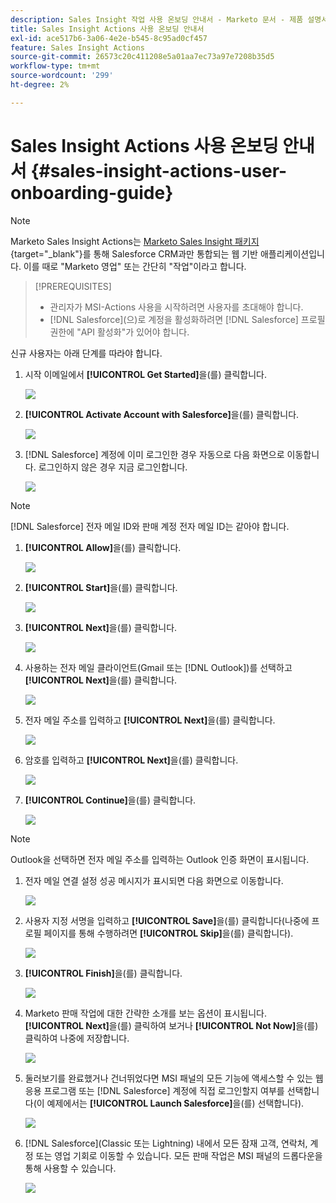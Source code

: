 ```yaml
---
description: Sales Insight 작업 사용 온보딩 안내서 - Marketo 문서 - 제품 설명서
title: Sales Insight Actions 사용 온보딩 안내서
exl-id: ace517b6-3a06-4e2e-b545-8c95ad0cf457
feature: Sales Insight Actions
source-git-commit: 26573c20c411208e5a01aa7ec73a97e7208b35d5
workflow-type: tm+mt
source-wordcount: '299'
ht-degree: 2%

---
```


# Sales Insight Actions 사용 온보딩 안내서 {#sales-insight-actions-user-onboarding-guide}

>[!NOTE]
>
>Marketo Sales Insight Actions는 [Marketo Sales Insight 패키지](/help/marketo/product-docs/marketo-sales-insight/msi-for-salesforce/installation/install-marketo-sales-insight-package-in-salesforce-appexchange.md){target="_blank"}를 통해 Salesforce CRM과만 통합되는 웹 기반 애플리케이션입니다. 이를 때로 &quot;Marketo 영업&quot; 또는 간단히 &quot;작업&quot;이라고 합니다.

>[!PREREQUISITES]
>
>* 관리자가 MSI-Actions 사용을 시작하려면 사용자를 초대해야 합니다.
>* [!DNL Salesforce]&#x200B;(으)로 계정을 활성화하려면 [!DNL Salesforce] 프로필 권한에 &quot;API 활성화&quot;가 있어야 합니다.

신규 사용자는 아래 단계를 따라야 합니다.

1. 시작 이메일에서 **[!UICONTROL Get Started]**&#x200B;을(를) 클릭합니다.

   ![](assets/sales-insight-actions-user-onboarding-guide-1.png)

1. **[!UICONTROL Activate Account with Salesforce]**&#x200B;을(를) 클릭합니다.

   ![](assets/sales-insight-actions-user-onboarding-guide-2.png)

1. [!DNL Salesforce] 계정에 이미 로그인한 경우 자동으로 다음 화면으로 이동합니다. 로그인하지 않은 경우 지금 로그인합니다.

   ![](assets/sales-insight-actions-user-onboarding-guide-3.png)

>[!NOTE]
>
>[!DNL Salesforce] 전자 메일 ID와 판매 계정 전자 메일 ID는 같아야 합니다.

1. **[!UICONTROL Allow]**&#x200B;을(를) 클릭합니다.

   ![](assets/sales-insight-actions-user-onboarding-guide-4.png)

1. **[!UICONTROL Start]**&#x200B;을(를) 클릭합니다.

   ![](assets/sales-insight-actions-user-onboarding-guide-5.png)

1. **[!UICONTROL Next]**&#x200B;을(를) 클릭합니다.

   ![](assets/sales-insight-actions-user-onboarding-guide-6.png)

1. 사용하는 전자 메일 클라이언트(Gmail 또는 [!DNL Outlook])를 선택하고 **[!UICONTROL Next]**&#x200B;을(를) 클릭합니다.

   ![](assets/sales-insight-actions-user-onboarding-guide-7.png)

1. 전자 메일 주소를 입력하고 **[!UICONTROL Next]**&#x200B;을(를) 클릭합니다.

   ![](assets/sales-insight-actions-user-onboarding-guide-8.png)

1. 암호를 입력하고 **[!UICONTROL Next]**&#x200B;을(를) 클릭합니다.

   ![](assets/sales-insight-actions-user-onboarding-guide-9.png)

1. **[!UICONTROL Continue]**&#x200B;을(를) 클릭합니다.

   ![](assets/sales-insight-actions-user-onboarding-guide-10.png)

>[!NOTE]
>
>Outlook을 선택하면 전자 메일 주소를 입력하는 Outlook 인증 화면이 표시됩니다.

1. 전자 메일 연결 설정 성공 메시지가 표시되면 다음 화면으로 이동합니다.

   ![](assets/sales-insight-actions-user-onboarding-guide-11.png)

1. 사용자 지정 서명을 입력하고 **[!UICONTROL Save]**&#x200B;을(를) 클릭합니다(나중에 프로필 페이지를 통해 수행하려면 **[!UICONTROL Skip]**&#x200B;을(를) 클릭합니다).

   ![](assets/sales-insight-actions-user-onboarding-guide-12.png)

1. **[!UICONTROL Finish]**&#x200B;을(를) 클릭합니다.

   ![](assets/sales-insight-actions-user-onboarding-guide-13.png)

1. Marketo 판매 작업에 대한 간략한 소개를 보는 옵션이 표시됩니다. **[!UICONTROL Next]**&#x200B;을(를) 클릭하여 보거나 **[!UICONTROL Not Now]**&#x200B;을(를) 클릭하여 나중에 저장합니다.

   ![](assets/sales-insight-actions-user-onboarding-guide-14.png)

1. 둘러보기를 완료했거나 건너뛰었다면 MSI 패널의 모든 기능에 액세스할 수 있는 웹 응용 프로그램 또는 [!DNL Salesforce] 계정에 직접 로그인할지 여부를 선택합니다(이 예제에서는 **[!UICONTROL Launch Salesforce]**&#x200B;을(를) 선택합니다).

   ![](assets/sales-insight-actions-user-onboarding-guide-15.png)

1. [!DNL Salesforce]&#x200B;(Classic 또는 Lightning) 내에서 모든 잠재 고객, 연락처, 계정 또는 영업 기회로 이동할 수 있습니다. 모든 판매 작업은 MSI 패널의 드롭다운을 통해 사용할 수 있습니다.

   ![](assets/sales-insight-actions-user-onboarding-guide-16.png)
